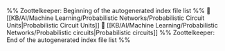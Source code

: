 %% Zoottelkeeper: Beginning of the autogenerated index file list  %%
📄 [[KB/AI/Machine Learning/Probabilistic Networks/Probabilistic Circuit Units|Probabilistic Circuit Units]]
📄 [[KB/AI/Machine Learning/Probabilistic Networks/Probabilistic circuits|Probabilistic circuits]]
%% Zoottelkeeper: End of the autogenerated index file list  %%
